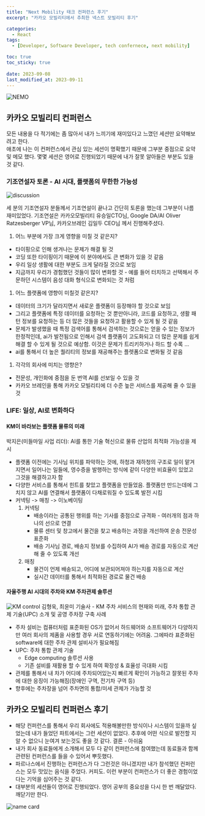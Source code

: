 ```yaml
---
title: "Next Mobility 태크 컨퍼런스 후기"
excerpt: "카카오 모빌리티에서 추최한 넥스트 모빌리티 후기"

categories:
  - React
tags:
  - [Developer, Software Developer, tech confernece, next mobility]

toc: true
toc_sticky: true
 
date: 2023-09-08
last_modified_at: 2023-09-11
---
```


![NEMO](https://github.com/sunmerrr/sunmerrr.github.io/assets/65106740/79123cab-8a6e-44d9-9ac9-d78f2845f2c0)

## 카카오 모빌리티 컨퍼런스
모든 내용을 다 적기에는 좀 많아서 내가 느끼기에 재미있다고 느꼈던 세션만 요약해보려고 한다.    
애초에 나는 이 컨퍼런스에서 관심 있는 세션이 명확했기 때문에 그부분 중점으로 요약 및 메모 했다.
몇몇 세션은 영어로 진행되었기 때문에 내가 잘못 알아들은 부분도 있을 것 같다.

### 기조연설자 토론 - AI 시대, 플랫폼의 무한한 가능성
![discussion](https://github.com/sunmerrr/sunmerrr.github.io/assets/65106740/b083c89a-4d78-4f82-bde9-b464bbe0378a)

세 분의 기조연설자 분들께서 기조연설이 끝나고 간단히 토론을 했는데 그부분이 나름 재미있었다.
기조연설은 카카오모빌리티 유승일CTO님, Google DA/AI Oliver Ratzesberger VP님, 카카오브레인 김일두 CEO님 께서 진행해주셨다.
1. 어느 부분에 가장 크게 영향을 미칠 것 같은지?
- 타이핑으로 인해 생겨나는 문제가 해결 될 것
- 코딩 또한 타이핑이기 때문에 이 분야에서도 큰 변화가 있을 것 같음
- 우리 일상 생활에 대한 부분도 크게 달라질 것으로 보임
- 지금까지 우리가 경험했던 것들이 많이 변화할 것 - 예를 들어 터치하고 선택해서 주문하던 시스템이 음성 대화 형식으로 변화되는 것 처럼

1. 어느 플랫폼에 영향이 미칠것 같은지?
- 데이터의 크기가 달라지면서 새로운 플랫폼이 등장해야 할 것으로 보임
- 그리고 플랫폼에 특정 데이터를 요청하는 것 뿐만아니라, 코드를 요청하고, 생활 패턴 정보를 요청하는 등 더 많은 것들을 요청하고 활용할 수 있게 될 것 같음
- 문제가 발생했을 때 특정 검색어를 통해서 검색하는 것으로는 얻을 수 있는 정보가 한정적인데, ai가 발전됨으로 인해서 검색 플랫폼이 고도화되고 더 많은 문제를 쉽게 해결 할 수 있게 될 것으로 예상함. 이것은 문제가 트리키하거나 하드 할 수록 ...
- ai를 통해서 더 높은 퀄리티의 정보를 재공해주는 플렛폼으로 변화될 것 같음 

1. 각각의 회사에 미치는 영향은?
- 전문성, 개인화에 중점을 둔 번역 AI를 선보일 수 있을 것
- 카카오 브레인을 통해 카카오 모빌리티에 더 수준 높은 서비스를 제공해 줄 수 있을 것

### LIFE: 일상, AI로 변화하다
#### KM이 바라보는 플랫폼 물류의 미래
박지은(미들마일 사업 리더): AI를 통한 기술 혁신으로 물류 산업의 최적화 가능성을 제시
- 플랫폼 이전에는 기사님 위치를 파악하는 것에, 하청과 재하청의 구조로 일이 맡겨지면서 일어나는 일들에, 영수증을 발행하는 방식에 같이 다양한 비효율이 있었고 그것을 해결하고자 함
- 다양한 서비스를 통해서 힌트를 찾았고 플랫폼을 만들었음. 플랫폼만 만드는데에 그치지 않고 AI를 연결해서 플랫폼이 다채로워질 수 있도록 발전 시킴 
- 커넥팅 -> 매칭 -> 이노베이팅
  1. 커넥팅
      - 배송이라는 공통된 행위를 하는 기사를 중점으로 규격화 - 여러개의 점과 하나의 선으로 연결
      - 물류 센터 및 창고에서 물건을 찾고 배송하는 과정을 개선하여 운송 전문성 표준화
      - 배송 기사님 경로, 배송지 정보를 수집하여 AI가 배송 경로를 자동으로 계산해 줄 수 있도록 개선
  1. 매칭
      - 물건이 언제 배송되고, 어디에 보관되어져야 하는지를 자동으로 계산
      - 실시간 데이터를 통해서 최적화된 경로로 물건 배송

#### 자율주행 AI 시대의 주차와 KM 주차관제 솔루션
  ![KM control](https://github.com/sunmerrr/sunmerrr.github.io/assets/65106740/4eb5fb0b-5e32-42a0-8e32-c2d1ea7b6c06)
김형욱, 최윤미 기술사 - KM 주차 서비스의 현재와 미래, 주차 통합 관제 기술(UPC) 소개 및 공영 주차장 구축 사례
- 주차 설비는 컴퓨터처럼 표준화된 OS가 없어서 하드웨어와 소프트웨어가 다양하지만 여러 회사의 제품을 사용할 경우 서로 연동하기에는 어려움. 그에따라 표준화된 software에 대한 주차 관제 설비사가 필요해짐
- UPC: 주차 통합 관제 기술
  - Edge computing 솔루션 사용
  - 기존 설비를 재활용 할 수 있게 하여 확장성 & 효율성 극대화 시킴
- 관제를 통해서 내 차가 어디에 주차되어있는지 빠르게 확인이 가능하고 잘못된 주차에 대한 응징이 가능해짐(장애인 구역, 전기차 구역 등)
- 향후에는 주차장을 넘어 주차면의 통합/미세 관제가 가능할 것

## 카카오 모빌리티 컨퍼런스 후기
- 해당 컨퍼런스를 통해서 우리 회사에도 적용해볼만한 방식이나 시스템이 있을까 싶었는데 내가 들었던 파트에서는 그런 세션이 없었다. 추후에 어떤 식으로 발전할 지 알 수 없으니 눈여겨 보는것도 좋을 것 같다. 결론 - 아쉬움
- 내가 회사 동료들에게 소개해서 모두 다 같이 컨퍼런스에 참여했는데 동료들과 함께 관련된 컨퍼런스를 들을 수 있어서 뿌듯했다.
- 파르나스에서 진행하는 컨퍼런스가 다 그런것은 아니겠지만 내가 참석했던 컨퍼런스는 모두 맛있는 음식을 주었다. 커피도. 이런 부분이 컨퍼런스가 더 좋은 경험이었다는 기억을 심어주는 것 같다.
- 대부분의 세션들이 영어로 진행되었다. 영어 공부의 중요성을 다시 한 번 깨달았다. 깨닫기만 한다.

![name card](https://github.com/sunmerrr/sunmerrr.github.io/assets/65106740/2d145700-dc85-443a-8321-2f7dc00ccfce)
